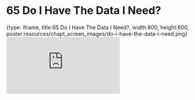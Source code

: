 # 65 Do I Have The Data I Need?
 
{type: iframe, title:65 Do I Have The Data I Need?, width:800, height:600, poster:resources/chapt_screen_images/do-i-have-the-data-i-need.png}
![](https://datatrail-jhu.github.io/DataTrail/no_toc/do-i-have-the-data-i-need.html)
 

 
